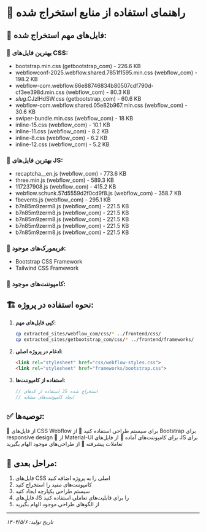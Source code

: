 # 🚀 راهنمای استفاده از منابع استخراج شده

## 📁 فایل‌های مهم استخراج شده:

### 🎨 بهترین فایل‌های CSS:
- bootstrap.min.css (getbootstrap_com) - 226.6 KB
- webflowconf-2025.webflow.shared.7851f1595.min.css (webflow_com) - 198.2 KB
- webflow-com.webflow.66e88746834b80507cdf790d-cf3ee398d.min.css (webflow_com) - 80.3 KB
- _slug_.CJzlHdSW.css (getbootstrap_com) - 60.6 KB
- webflow-com.webflow.shared.05e82b967.min.css (webflow_com) - 30.6 KB
- swiper-bundle.min.css (webflow_com) - 18 KB
- inline-15.css (webflow_com) - 10.1 KB
- inline-11.css (webflow_com) - 8.2 KB
- inline-8.css (webflow_com) - 6.2 KB
- inline-12.css (webflow_com) - 5.2 KB

### 📜 بهترین فایل‌های JS:
- recaptcha__en.js (webflow_com) - 773.6 KB
- three.min.js (webflow_com) - 589.3 KB
- 117237908.js (webflow_com) - 415.2 KB
- webflow.schunk.57d5559d2f0cd9f8.js (webflow_com) - 358.7 KB
- fbevents.js (webflow_com) - 295.1 KB
- b7n85m9zerm8.js (webflow_com) - 221.5 KB
- b7n85m9zerm8.js (webflow_com) - 221.5 KB
- b7n85m9zerm8.js (webflow_com) - 221.5 KB
- b7n85m9zerm8.js (webflow_com) - 221.5 KB
- b7n85m9zerm8.js (webflow_com) - 221.5 KB

### 🔧 فریمورک‌های موجود:
- Bootstrap CSS Framework
- Tailwind CSS Framework

### 🎯 کامپوننت‌های موجود:


## 🏗️ نحوه استفاده در پروژه:

1. **کپی فایل‌های مهم:**
   ```bash
   cp extracted_sites/webflow_com/css/* ../frontend/css/
   cp extracted_sites/getbootstrap_com/css/* ../frontend/frameworks/
   ```

2. **ادغام در پروژه اصلی:**
   ```html
   <link rel="stylesheet" href="css/webflow-styles.css">
   <link rel="stylesheet" href="frameworks/bootstrap.css">
   ```

3. **استفاده از کامپوننت‌ها:**
   ```javascript
   // استفاده از کدهای JS استخراج شده
   // ایجاد کامپوننت‌های مشابه
   ```

## ✅ توصیه‌ها:
🎨 از فایل‌های CSS Webflow برای سیستم طراحی استفاده کنید
🚀 از Bootstrap برای responsive design
💎 از Material-UI برای کامپوننت‌های آماده
🔧 از فایل‌های JS برای تعاملات پیشرفته
📱 از طراحی‌های موجود الهام بگیرید

## 🔄 مراحل بعدی:
1. فایل‌های CSS اصلی را به پروژه اضافه کنید
2. کامپوننت‌های مفید را استخراج کنید
3. سیستم طراحی یکپارچه ایجاد کنید
4. فایل‌های JS را برای قابلیت‌های تعاملی استفاده کنید
5. از الگوهای طراحی موجود الهام بگیرید

---
*تاریخ تولید: ۱۴۰۴/۵/۶*
